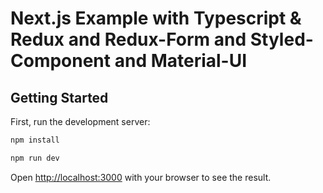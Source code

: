 # Next.js Example with Typescript & Redux and Redux-Form and Styled-Component and Material-UI

## Getting Started

First, run the development server:

```bash
npm install

npm run dev
```

Open [http://localhost:3000](http://localhost:3000) with your browser to see the result.
